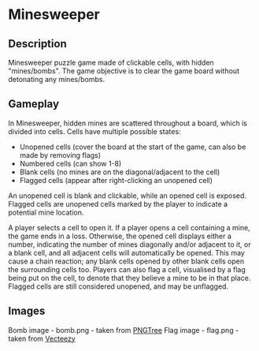 # Minesweeper
## Description
Minesweeper puzzle game made of clickable cells, with hidden "mines/bombs".
The game objective is to clear the game board without detonating any mines/bombs.

## Gameplay
In Minesweeper, hidden mines are scattered throughout a board, which is divided into cells. Cells have multiple possible states:

-   Unopened cells (cover the board at the start of the game, can also be made by removing flags)
-   Numbered cells (can show 1-8)
-   Blank cells (no mines are on the diagonal/adjacent to the cell)
-   Flagged cells (appear after right-clicking an unopened cell)

An unopened cell is blank and clickable, while an opened cell is exposed. Flagged cells are unopened cells marked by the player to indicate a potential mine location.

A player selects a cell to open it. If a player opens a cell containing a mine, the game ends in a loss. Otherwise, the opened cell displays either a number, indicating the number of mines diagonally and/or adjacent to it, or a blank cell, and all adjacent cells will automatically be opened. This may cause a chain reaction; any blank cells opened by other blank cells open the surrounding cells too. Players can also flag a cell, visualised by a flag being put on the cell, to denote that they believe a mine to be in that place. Flagged cells are still considered unopened, and may be unflagged.

## Images
Bomb image - bomb.png - taken from [PNGTree](https://pngtree.com/freepng/mine-bomb_5404055.html)
Flag image - flag.png - taken from [Vecteezy](https://www.vecteezy.com/png/10158189-flag-icon-sign-symbol-design)